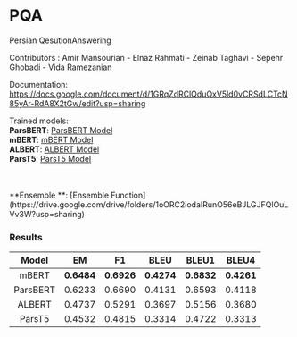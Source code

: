 # PQA
Persian QesutionAnswering

Contributors : Amir Mansourian - Elnaz Rahmati - Zeinab Taghavi - Sepehr Ghobadi - Vida Ramezanian

Documentation: https://docs.google.com/document/d/1GRqZdRClQduQxV5ld0vCRSdLCTcN85yAr-RdA8X2tGw/edit?usp=sharing

Trained models: 
<br/>
**ParsBERT**: [ParsBERT Model](https://drive.google.com/drive/folders/10j3KSd0zu4eM94yNKH7B-4grd5PhkeT_?usp=sharing)
<br/>
**mBERT**: [mBERT Model](https://drive.google.com/drive/folders/1Pk4U5XfXuT0zgLPCnxdZN-h4fDA_qzro?usp=sharing)
<br/>
**ALBERT**: [ALBERT Model](https://drive.google.com/drive/folders/1BXE0RxNww5aj5BvtniDy_aY6CGXdh7eS?usp=sharing)
<br/>
**ParsT5**:  [ParsT5 Model](https://drive.google.com/drive/folders/1iKHu4Wr8_5MNysVfBd8PhROzANSQyBOm?usp=sharing)

<br/>
<br/>
**Ensemble **: [Ensemble Function](https://drive.google.com/drive/folders/1oORC2iodaIRunO56eBJLGJFQlOuLVv3W?usp=sharing)

### Results

|   Model  |  EM  | F1 | BLEU | BLEU1 | BLEU4 | 
|:----------:|:---------:|:------------:|:------------:|:------------:|:------------:|
| mBERT | **0.6484** |    **0.6926**   | **0.4274**  | **0.6832**  |**0.4261**   | 
| ParsBERT | 0.6233 |    0.6690  | 0.4131  | 0.6593  |0.4118   | 
| ALBERT | 0.4737 |     0.5291     |       0.3697     |      0.5156    |      0.3680    | 
| ParsT5 | 0.4532 |    0.4815   | 0.3314    | 0.4722    | 0.3313     | 
